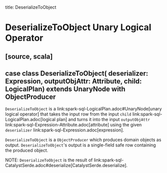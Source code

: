 title: DeserializeToObject

# DeserializeToObject Unary Logical Operator

[source, scala]
----
case class DeserializeToObject(
  deserializer: Expression,
  outputObjAttr: Attribute,
  child: LogicalPlan) extends UnaryNode with ObjectProducer
----

`DeserializeToObject` is a link:spark-sql-LogicalPlan.adoc#UnaryNode[unary logical operator] that takes the input row from the input `child` link:spark-sql-LogicalPlan.adoc[logical plan] and turns it into the input `outputObjAttr` link:spark-sql-Expression-Attribute.adoc[attribute] using the given `deserializer` link:spark-sql-Expression.adoc[expression].

`DeserializeToObject` is a `ObjectProducer` which produces domain objects as output. ``DeserializeToObject``'s output is a single-field safe row containing the produced object.

NOTE: `DeserializeToObject` is the result of link:spark-sql-CatalystSerde.adoc#deserialize[CatalystSerde.deserialize].
